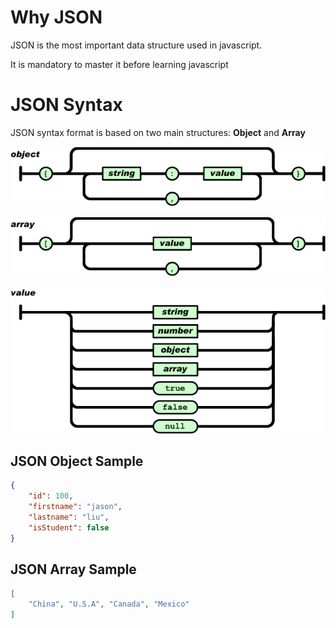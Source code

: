 # Why JSON
JSON is the most important data structure used in javascript. 

It is mandatory to master it before learning javascript

# JSON Syntax
JSON syntax format is based on two main structures: **Object** and **Array**

![alt text](https://github.com/liuyangjason/javascript-need-to-know/blob/master/chapter1_json_introduction/json-object.gif)

![alt text](https://github.com/liuyangjason/javascript-need-to-know/blob/master/chapter1_json_introduction/json-array.gif)

![alt text](https://github.com/liuyangjason/javascript-need-to-know/blob/master/chapter1_json_introduction/json-value.gif)


## JSON Object Sample
~~~ json
{
    "id": 100,
    "firstname": "jason",
    "lastname": "liu",
    "isStudent": false
}
~~~

## JSON Array Sample
~~~ json
[
    "China", "U.S.A", "Canada", "Mexico"
]
~~~

